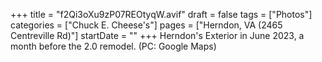 +++
title = "f2Qi3oXu9zP07REOtyqW.avif"
draft = false
tags = ["Photos"]
categories = ["Chuck E. Cheese's"]
pages = ["Herndon, VA (2465 Centreville Rd)"]
startDate = ""
+++
Herndon's Exterior in June 2023, a month before the 2.0 remodel. (PC: Google Maps)
